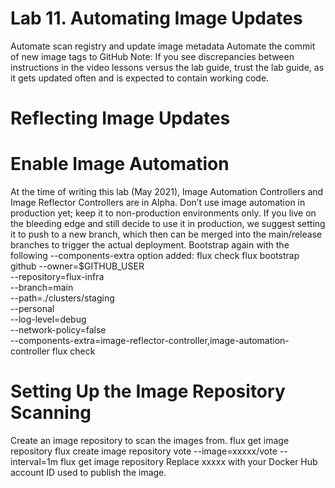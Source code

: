 # Lab 11. Automating Image Updates
Automate scan registry and update image metadata
Automate the commit of new image tags to GitHub
Note: If you see discrepancies between instructions in the video lessons versus the lab guide,
trust the lab guide, as it gets updated often and is expected to contain working code.

# Reflecting Image Updates
# Enable Image Automation
At the time of writing this lab (May 2021), Image Automation Controllers and Image Reflector
Controllers are in Alpha. Don’t use image automation in production yet; keep it to
non-production environments only. If you live on the bleeding edge and still decide to use it in
production, we suggest setting it to push to a new branch, which then can be merged into the
main/release branches to trigger the actual deployment.
Bootstrap again with the following --components-extra option added:
flux check
flux bootstrap github
--owner=$GITHUB_USER \
--repository=flux-infra \
--branch=main \
--path=./clusters/staging \
--personal \
--log-level=debug \
--network-policy=false \
--components-extra=image-reflector-controller,image-automation-controller
flux check

# Setting Up the Image Repository Scanning
Create an image repository to scan the images from.
flux get image repository
flux create image repository vote --image=xxxxx/vote --interval=1m
flux get image repository
Replace xxxxx with your Docker Hub account ID used to publish the image.